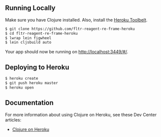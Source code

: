## Running Locally

Make sure you have Clojure installed.  Also, install the [Heroku Toolbelt](https://toolbelt.heroku.com/).

```sh
$ git clone https://github.com/fltr-reagent-re-frame-heroku
$ cd fltr-reagent-re-frame-heroku
$ lwrap lein figwheel
$ lein cljsbuild auto
```

Your app should now be running on [http://localhost:3449/#/](http://localhost:3449/#/).

## Deploying to Heroku

```sh
$ heroku create
$ git push heroku master
$ heroku open
```

## Documentation

For more information about using Clojure on Heroku, see these Dev Center articles:

- [Clojure on Heroku](https://devcenter.heroku.com/categories/clojure)
